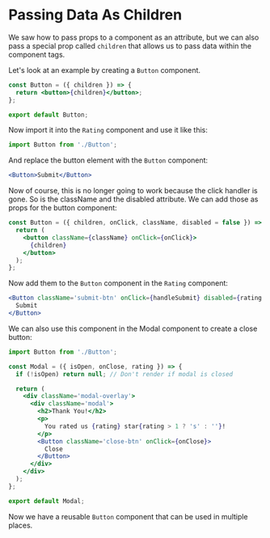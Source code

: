 # Passing Data As Children

We saw how to pass props to a component as an attribute, but we can also pass a special prop called `children` that allows us to pass data within the component tags.

Let's look at an example by creating a `Button` component.

```jsx
const Button = ({ children }) => {
  return <button>{children}</button>;
};

export default Button;
```

Now import it into the `Rating` component and use it like this:

```jsx
import Button from './Button';
```

And replace the button element with the `Button` component:

```jsx
<Button>Submit</Button>
```

Now of course, this is no longer going to work because the click handler is gone. So is the className and the disabled attribute. We can add those as props for the button component:

```jsx
const Button = ({ children, onClick, className, disabled = false }) => {
  return (
    <button className={className} onClick={onClick}>
      {children}
    </button>
  );
};
```

Now add them to the `Button` component in the `Rating` component:

```jsx
<Button className='submit-btn' onClick={handleSubmit} disabled={rating === 0}>
  Submit
</Button>
```

We can also use this component in the Modal component to create a close button:

```jsx
import Button from './Button';

const Modal = ({ isOpen, onClose, rating }) => {
  if (!isOpen) return null; // Don't render if modal is closed

  return (
    <div className='modal-overlay'>
      <div className='modal'>
        <h2>Thank You!</h2>
        <p>
          You rated us {rating} star{rating > 1 ? 's' : ''}!
        </p>
        <Button className='close-btn' onClick={onClose}>
          Close
        </Button>
      </div>
    </div>
  );
};

export default Modal;
```

Now we have a reusable `Button` component that can be used in multiple places.
